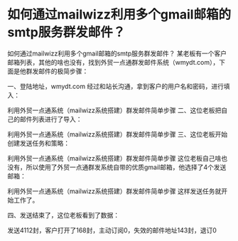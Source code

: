 # 如何通过mailwizz利用多个gmail邮箱的smtp服务群发邮件？
如何通过mailwizz利用多个gmail邮箱的smtp服务群发邮件？
某老板有一个客户邮箱列表，其他的啥也没有，找到外贸一点通群发邮件系统（wmydt.com），下面是他群发邮件的极简步骤：

一、登陆地址，wmydt.com
经过和站长沟通，拿到客户的用户名和密码，进行填入：

利用外贸一点通系统（mailwizz系统搭建）群发邮件简单步骤
二、这位老板把自己的邮件列表进行了导入：

利用外贸一点通系统（mailwizz系统搭建）群发邮件简单步骤
三、这位老板开始创建发送任务和策略：

利用外贸一点通系统（mailwizz系统搭建）群发邮件简单步骤
这位老板自己啥也没有，所以使用了外贸一点通群发系统自带的优质gmail邮箱，他选择了4个发送邮箱：

利用外贸一点通系统（mailwizz系统搭建）群发邮件简单步骤
这样发送任务就开始工作了。

四、发送结束了，这位老板看到了数据：

发送4112封，客户打开了168封，主动订阅0，失效的邮件地址143封，退订0
